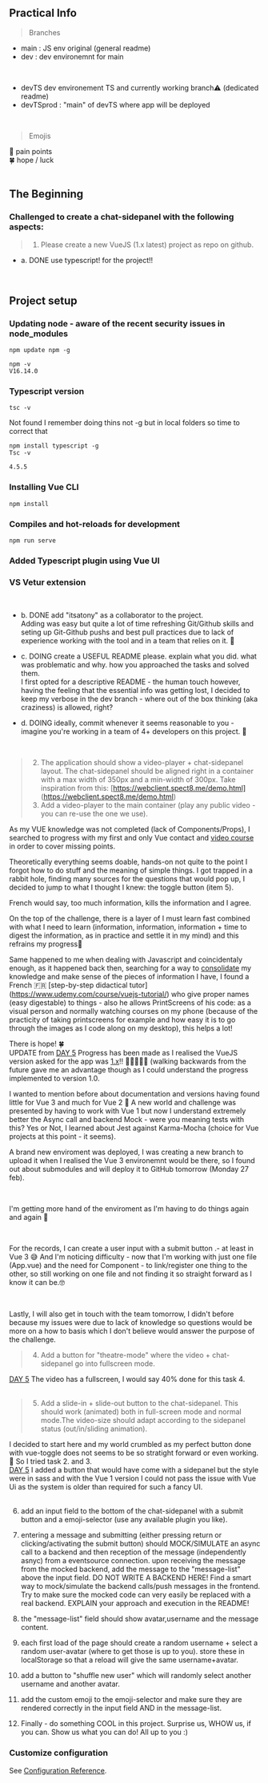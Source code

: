 
## Practical Info

> Branches
- main : JS env original (general readme)
- dev : dev environemnt for main
<br>
 
- devTS dev environement TS and currently working branch⚠ (dedicated readme)
- devTSprod : "main" of devTS where app will be deployed
<br>

> Emojis

📌 pain points<br>
🍀 hope / luck
<br>
<br>

## The Beginning


### Challenged to create a chat-sidepanel with the following aspects:

> 1. Please create a new VueJS (1.x latest) project as repo on github.
  - a. DONE use typescript! for the project!!
<br>

## Project setup

### Updating node - aware of the recent security issues in node_modules

```
npm update npm -g
```

```
npm -v
V16.14.0
```

### Typescript version

```
tsc -v
```
Not found
I remember doing thins not -g but in local folders so time to correct that


```
npm install typescript -g
Tsc -v

4.5.5
```

### Installing Vue CLI

```
npm install
```

### Compiles and hot-reloads for development

```
npm run serve
```

### Added Typescript plugin using Vue UI
### VS Vetur extension
<br>

  -  b. DONE add "itsatony" as a collaborator to the project.<br>
      Adding was easy but quite a lot of time refreshing Git/Github skills and seting up Git-Github pushs and best pull practices due to lack of experience working with the tool and in a team that relies on it. 📌

  -  c. DOING create a USEFUL README please. explain what you did. what was problematic and why. how you approached the tasks and solved them.<br>
      I first opted for a descriptive README - the human touch however, having the feeling that the essential info was getting lost, I decided to keep my verbose in the dev branch - where out of the box thinking (aka craziness) is allowed, right?
   
  -  d. DOING ideally, commit whenever it seems reasonable to you - imagine you're working in a team of 4+ developers on this project. 📌
  <br>

> 2. The application should show a video-player + chat-sidepanel layout. 
   The chat-sidepanel should be aligned right in a container with a max width of 350px and a min-width of
   300px. Take inspiration from this: [https://webclient.spect8.me/demo.html] (https://webclient.spect8.me/demo.html)   
> 3. Add a video-player to the main container (play any public video - you can re-use the one
   we use).

   As my VUE knowledge was not completed (lack of Components/Props), I searched to progress with my first and only Vue contact and [video course](https://www.udemy.com/course/vuejs-2-the-complete-guide/) in order to cover missing points. 
   <br>
   
   Theoretically everything seems doable, hands-on not quite to the point I forgot how to do stuff and the meaning of simple things. I got trapped in a rabbit hole, finding many sources for the questions that would pop up, I decided to jump to what I thought I knew: the toggle button (item 5).
   <br>
   
   French would say, too much information, kills the information and I agree.
   <br>
   
   On the top of the challenge, there is a layer of I must learn fast combined with what I need to learn (information, information, information + time to digest the information, as in practice and settle it in my mind) and this refrains my progress📌
   <br>
   
   Same happened to me when dealing with Javascript  and coincidentaly enough, as it happened back then, searching for a way to <ins>consolidate</ins> my knowledge and make sense of the pieces of information I have, I found a French 🇫🇷 [step-by-step didactical tutor] (https://www.udemy.com/course/vuejs-tutorial/) who give proper names (easy digestable) to things - also he allows PrintScreens of his code: as a visual person and normally watching courses on my phone (because of the practicity of taking printscreens for example and how easy it is to go through the images as I code along on my desktop), this helps a lot!
   <br>
   
   There is hope! 🍀
<br>
   UPDATE from <ins>DAY 5</ins> Progress has been made as I realised the VueJS  version asked for the app was <ins>1.x</ins>!! 🥴🥴🥴🥴🥴 (walking backwards from the future gave me an advantage though as I could understand the progress implemented to version 1.0.
<br>

   I wanted to mention before about documentation and versions having found little for Vue 3 and much for Vue 2 📌  A new world and challenge was presented by having to work with Vue 1 but now I understand extremely better the Async call and backend Mock - were you meaning tests with this? Yes or Not, I learned about Jest against Karma-Mocha (choice for Vue projects at this point - it seems).
<br>

  A brand new enviroment was deployed, I was creating a new branch to upload it when I realised the Vue 3 environemnt would be there, so I found out about submodules and will deploy it to GitHub tomorrow (Monday 27 feb).
  
  <br>
  
  I'm getting more hand of the enviroment as I'm having to do things again and again 🤗
  
  <br>
  
  For the records, I can create a user input with a submit button .- at least in Vue 3 😅 And I'm noticing difficulty - now that I'm working with just one file (App.vue) and the need for Component - to link/register one thing to the other, so still working on one file and not finding it so straight forward as I know it can be.🤓
  
  <br>
  
  Lastly, I will also get in touch with the team tomorrow, I didn't before because my issues were due to lack of knowledge so questions would be more on a how to basis which I don't believe would answer the purpose of the challenge.

> 4. Add a button for "theatre-mode" where the video + chat-sidepanel go into fullscreen
   mode.<br>
   
   <ins>DAY 5</ins> The video has a fullscreen, I would say 40% done for this task 4.
   <br>
   <br>
   
   
> 5. Add a slide-in + slide-out button to the chat-sidepanel. This should work (animated) both
   in full-screen mode and normal mode.The video-size should adapt according to the
   sidepanel status (out/in/sliding animation).
   
   I decided to start here and my world crumbled as my perfect button done with vue-toggle does not seems to be so stratight forward or even working. 📌
   So I tried task 2. and 3.
   <br>
   <ins>DAY 5</ins> I added a button that would have come with a sidepanel but the style were in sass and with the Vue 1 version I could not pass the issue with Vue Ui as the system is older than required for such a fancy UI.
   <br>
   <br>

6. add an input field to the bottom of the chat-sidepanel with a submit button and a
   emoji-selector (use any available plugin you like).
   <br>
   

7. entering a message and submitting (either pressing return or clicking/activating the
   submit button) should MOCK/SIMULATE an async call to a backend and then reception of the message (independently asnyc) from a eventsource connection. upon receiving the message from the mocked backend, add the message to the "message-list" above the input field.
   DO NOT WRITE A BACKEND HERE! Find a smart way to mock/simulate the backend calls/push messages in the frontend. Try to make sure the mocked code can very easily be replaced with a real backend.
   EXPLAIN your approach and execution in the README!

8. the "message-list" field should show avatar,username and the message content.

9. each first load of the page should create a random username + select a random
   user-avatar (where to get those is up to you). store these in localStorage so that a reload
   will give the same username+avatar.

10. add a button to "shuffle new user" which will randomly select another username and
    another avatar.

11. add the custom emoji to the emoji-selector and make sure they are rendered correctly in the input field AND in the message-list.

12. Finally - do something COOL in this project. Surprise us, WHOW us, if you can. Show us what you can do! All up to you :)



### Customize configuration

See [Configuration Reference](https://cli.vuejs.org/config/).
